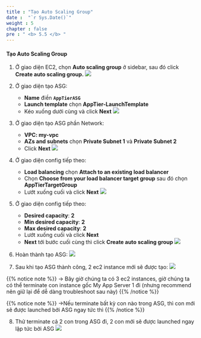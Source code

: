 ```yaml
---
title : "Tạo Auto Scaling Group"
date :  "`r Sys.Date()`" 
weight : 5
chapter : false
pre : " <b> 5.5 </b> "
---
```


#### Tạo Auto Scaling Group
1. Ở giao diện EC2, chọn **Auto scaling group** ở sidebar, sau đó click **Create auto scaling group.**
![](/workshop01-AWS-FCJ-2024/images/5-5/01.png?width=50pc)

2. Ở giao diện tạo ASG:
    - **Name** điền **`AppTierASG`**
    - **Launch template** chọn **AppTier-LaunchTemplate**
    - Kéo xuống dưới cùng và click **Next**
![](/workshop01-AWS-FCJ-2024/images/5-5/02.png?width=50pc)
3. Ở giao diện tạo ASG phần Network:
    - **VPC: my-vpc**
    - **AZs and subnets** chọn **Private Subnet 1** và **Private Subnet 2**
    - Click **Next**
![](/workshop01-AWS-FCJ-2024/images/5-5/03.png?width=50pc)

4. Ở giao diện config tiếp theo:
    - **Load balancing** chọn **Attach to an existing load balancer**
    - Chọn **Choose from your load balancer target group** sau đó chọn **AppTierTargetGroup**
    - Lướt xuống cuối và click **Next**
![](/workshop01-AWS-FCJ-2024/images/5-5/04.png?width=50pc)

5. Ở giao diện config tiếp theo:
    - **Desired capacity**: **2**
    - **Min desired capacity**: **2**
    - **Max desired capacity**: **2**
    - Lướt xuống cuối và click **Next**
    - **Next** tới bước cuối cùng thì click **Create auto scaling group**
![](/workshop01-AWS-FCJ-2024/images/5-5/05.png?width=50pc)

6. Hoàn thành tạo ASG:
![](/workshop01-AWS-FCJ-2024/images/5-5/06.png?width=50pc)

7. Sau khi tạo ASG thành công, 2 ec2 instance mới sẽ được tạo:
![](/workshop01-AWS-FCJ-2024/images/5-5/07.png?width=50pc)

{{% notice note %}}
→ Bây giờ chúng ta có 3 ec2 instances, giờ chúng ta có thể terminate con instance gốc My App Server 1 đi (nhưng recommend nên giữ lại để dễ dàng troubleshoot sau này)
{{% /notice %}}

{{% notice note %}}
→Nếu terminate bất kỳ con nào trong ASG, thì con mới sẽ được launched bởi ASG ngay tức thì
{{% /notice %}}

8. Thử terminate cả 2 con trong ASG đi, 2 con mới sẽ được launched ngay lập tức bởi ASG
![](/workshop01-AWS-FCJ-2024/images/5-5/08.png?width=50pc)

